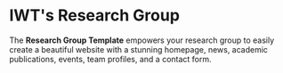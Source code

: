 # IWT's Research Group

The **Research Group Template** empowers your research group to easily create a beautiful website with a stunning homepage, news, academic publications, events, team profiles, and a contact form.


